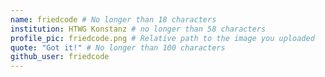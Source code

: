 ```yaml
---
name: friedcode # No longer than 18 characters
institution: HTWG Konstanz # no longer than 58 characters
profile_pic: friedcode.png # Relative path to the image you uploaded
quote: "Got it!" # No longer than 100 characters
github_user: friedcode
---
```


